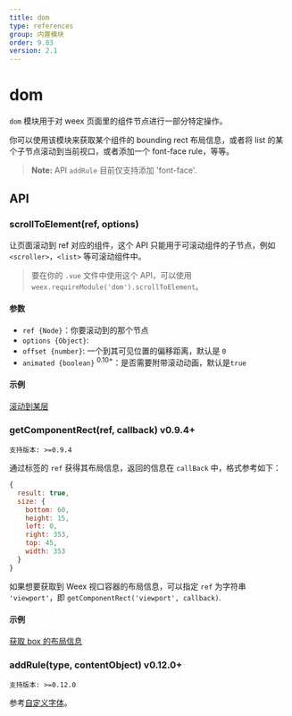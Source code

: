 ```yaml
---
title: dom
type: references
group: 内置模块
order: 9.03
version: 2.1
---
```


# dom

`dom` 模块用于对 weex 页面里的组件节点进行一部分特定操作。

你可以使用该模块来获取某个组件的 bounding rect 布局信息，或者将 list 的某个子节点滚动到当前视口，或者添加一个 font-face rule，等等。

> **Note:** API `addRule` 目前仅支持添加 'font-face'.

## API

### scrollToElement(ref, options)

让页面滚动到 ref 对应的组件，这个 API 只能用于可滚动组件的子节点，例如 `<scroller>`，`<list>` 等可滚动组件中。

> 要在你的 `.vue` 文件中使用这个 API，可以使用 `weex.requireModule('dom').scrollToElement`。

#### 参数

- `ref {Node}`：你要滚动到的那个节点
- `options {Object}`:
- `offset {number}`: 一个到其可见位置的偏移距离，默认是 `0`
- `animated {boolean}` <sup class="wx-v">0.10+</sup>：是否需要附带滚动动画，默认是`true`

#### 示例

[滚动到某层](http://dotwe.org/vue/56e0d256cbb26facd958dbd6424f42b2)

### getComponentRect(ref, callback) <span class="api-version">v0.9.4+</span>

`支持版本: >=0.9.4`

通过标签的 `ref` 获得其布局信息，返回的信息在 `callBack` 中，格式参考如下：

```javascript
{
  result: true,
  size: {
    bottom: 60,
    height: 15,
    left: 0,
    right: 353,
    top: 45,
    width: 353
  }
}
```

如果想要获取到 Weex 视口容器的布局信息，可以指定 `ref` 为字符串 `'viewport'`，即 `getComponentRect('viewport', callback)`.

#### 示例

[获取 box 的布局信息](http://dotwe.org/vue/d69ec16302e06300096c7285baef538a)


### addRule(type, contentObject) <span class="api-version">v0.12.0+</span>

`支持版本: >=0.12.0`

参考[自定义字体](./custom_font.html)。